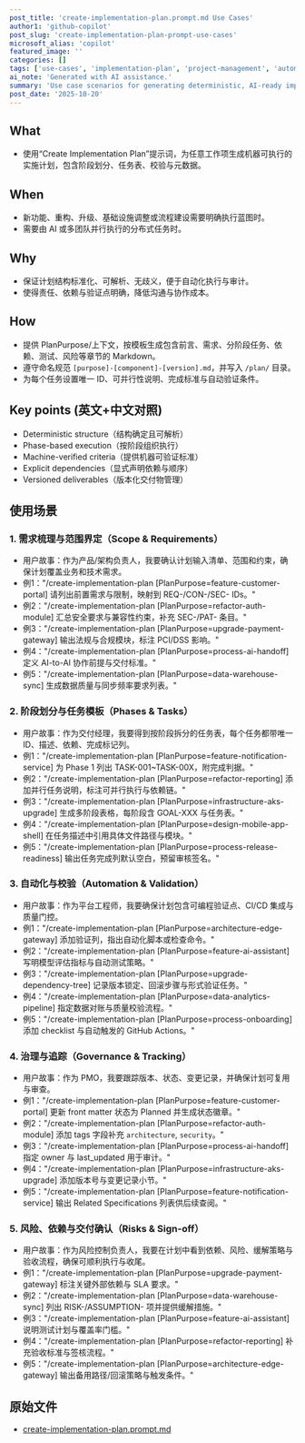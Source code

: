 ```yaml
---
post_title: 'create-implementation-plan.prompt.md Use Cases'
author1: 'github-copilot'
post_slug: 'create-implementation-plan-prompt-use-cases'
microsoft_alias: 'copilot'
featured_image: ''
categories: []
tags: ['use-cases', 'implementation-plan', 'project-management', 'automation']
ai_note: 'Generated with AI assistance.'
summary: 'Use case scenarios for generating deterministic, AI-ready implementation plans with structured phases, tasks, and validation gates.'
post_date: '2025-10-20'
---
```


<!-- markdownlint-disable MD041 -->

## What

* 使用“Create Implementation Plan”提示词，为任意工作项生成机器可执行的实施计划，包含阶段划分、任务表、校验与元数据。

## When

* 新功能、重构、升级、基础设施调整或流程建设需要明确执行蓝图时。
* 需要由 AI 或多团队并行执行的分布式任务时。

## Why

* 保证计划结构标准化、可解析、无歧义，便于自动化执行与审计。
* 使得责任、依赖与验证点明确，降低沟通与协作成本。

## How

* 提供 PlanPurpose/上下文，按模板生成包含前言、需求、分阶段任务、依赖、测试、风险等章节的 Markdown。
* 遵守命名规范 `[purpose]-[component]-[version].md`，并写入 `/plan/` 目录。
* 为每个任务设置唯一 ID、可并行性说明、完成标准与自动验证条件。

## Key points (英文+中文对照)

* Deterministic structure（结构确定且可解析）
* Phase-based execution（按阶段组织执行）
* Machine-verified criteria（提供机器可验证标准）
* Explicit dependencies（显式声明依赖与顺序）
* Versioned deliverables（版本化交付物管理）

## 使用场景

### 1. 需求梳理与范围界定（Scope & Requirements）

* 用户故事：作为产品/架构负责人，我要确认计划输入清单、范围和约束，确保计划覆盖业务和技术需求。
* 例1："/create-implementation-plan [PlanPurpose=feature-customer-portal] 请列出前置需求与限制，映射到 REQ-/CON-/SEC- IDs。"
* 例2："/create-implementation-plan [PlanPurpose=refactor-auth-module] 汇总安全要求与兼容性约束，补充 SEC-/PAT- 条目。"
* 例3："/create-implementation-plan [PlanPurpose=upgrade-payment-gateway] 输出法规与合规模块，标注 PCI/DSS 影响。"
* 例4："/create-implementation-plan [PlanPurpose=process-ai-handoff] 定义 AI-to-AI 协作前提与交付标准。"
* 例5："/create-implementation-plan [PlanPurpose=data-warehouse-sync] 生成数据质量与同步频率要求列表。"

### 2. 阶段划分与任务模板（Phases & Tasks）

* 用户故事：作为交付经理，我要得到按阶段拆分的任务表，每个任务都带唯一 ID、描述、依赖、完成标记列。
* 例1："/create-implementation-plan [PlanPurpose=feature-notification-service] 为 Phase 1 列出 TASK-001~TASK-00X，附完成判据。"
* 例2："/create-implementation-plan [PlanPurpose=refactor-reporting] 添加并行任务说明，标注可并行执行与依赖链。"
* 例3："/create-implementation-plan [PlanPurpose=infrastructure-aks-upgrade] 生成多阶段表格，每阶段含 GOAL-XXX 与任务表。"
* 例4："/create-implementation-plan [PlanPurpose=design-mobile-app-shell] 在任务描述中引用具体文件路径与模块。"
* 例5："/create-implementation-plan [PlanPurpose=process-release-readiness] 输出任务完成列默认空白，预留审核签名。"

### 3. 自动化与校验（Automation & Validation）

* 用户故事：作为平台工程师，我要确保计划包含可编程验证点、CI/CD 集成与质量门控。
* 例1："/create-implementation-plan [PlanPurpose=architecture-edge-gateway] 添加验证列，指出自动化脚本或检查命令。"
* 例2："/create-implementation-plan [PlanPurpose=feature-ai-assistant] 写明模型评估指标与自动测试策略。"
* 例3："/create-implementation-plan [PlanPurpose=upgrade-dependency-tree] 记录版本锁定、回滚步骤与形式验证任务。"
* 例4："/create-implementation-plan [PlanPurpose=data-analytics-pipeline] 指定数据对账与质量校验流程。"
* 例5："/create-implementation-plan [PlanPurpose=process-onboarding] 添加 checklist 与自动触发的 GitHub Actions。"

### 4. 治理与追踪（Governance & Tracking）

* 用户故事：作为 PMO，我要跟踪版本、状态、变更记录，并确保计划可复用与审查。
* 例1："/create-implementation-plan [PlanPurpose=feature-customer-portal] 更新 front matter 状态为 Planned 并生成状态徽章。"
* 例2："/create-implementation-plan [PlanPurpose=refactor-auth-module] 添加 tags 字段补充 `architecture`, `security`。"
* 例3："/create-implementation-plan [PlanPurpose=process-ai-handoff] 指定 owner 与 last_updated 用于审计。"
* 例4："/create-implementation-plan [PlanPurpose=infrastructure-aks-upgrade] 添加版本号与变更记录小节。"
* 例5："/create-implementation-plan [PlanPurpose=feature-notification-service] 输出 Related Specifications 列表供后续查阅。"

### 5. 风险、依赖与交付确认（Risks & Sign-off）

* 用户故事：作为风险控制负责人，我要在计划中看到依赖、风险、缓解策略与验收流程，确保可顺利执行与收尾。
* 例1："/create-implementation-plan [PlanPurpose=upgrade-payment-gateway] 标注关键外部依赖与 SLA 要求。"
* 例2："/create-implementation-plan [PlanPurpose=data-warehouse-sync] 列出 RISK-/ASSUMPTION- 项并提供缓解措施。"
* 例3："/create-implementation-plan [PlanPurpose=feature-ai-assistant] 说明测试计划与覆盖率门槛。"
* 例4："/create-implementation-plan [PlanPurpose=refactor-reporting] 补充验收标准与签核流程。"
* 例5："/create-implementation-plan [PlanPurpose=architecture-edge-gateway] 输出备用路径/回滚策略与触发条件。"

## 原始文件

* [create-implementation-plan.prompt.md](../../prompts/create-implementation-plan.prompt.md)
